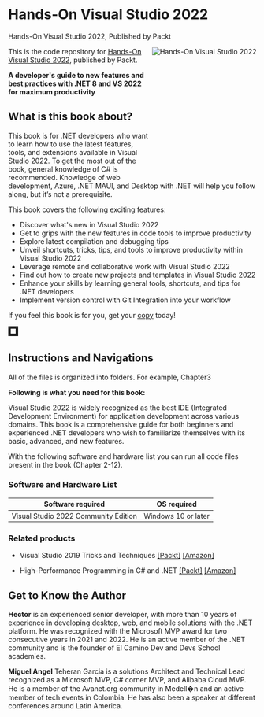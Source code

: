 # Hands-On Visual Studio 2022	
Hands-On Visual Studio 2022, Published by Packt

<a href="https://www.packtpub.com/product/hands-on-visual-studio-2022/9781835080443"><img src="https://static.packt-cdn.com/products/9781835080443/cover/smaller" alt="Hands-On Visual Studio 2022" height="256px" align="right"></a>

This is the code repository for [Hands-On Visual Studio 2022](https://www.amazon.com/Hands-Visual-Studio-2022-productivity/dp/1835080448/ref=pd_lpo_sccl_1/259-6351658-8525434?pd_rd_w=gAIYO&content-id=amzn1.sym.3e03ac8b-a005-4b9e-bd7f-ae35f0b8a1e6&pf_rd_p=3e03ac8b-a005-4b9e-bd7f-ae35f0b8a1e6&pf_rd_r=76A6G3N48VTZX2PV296C&pd_rd_wg=6bSDd&pd_rd_r=7d7e2fb4-d769-4900-8224-fc954b33fa9c&pd_rd_i=1835080448&psc=1), published by Packt.

**A developer's guide to new features and best practices with .NET 8 and VS 2022 for maximum productivity**

## What is this book about?

This book is for .NET developers who want to learn how to use the latest features, tools, and extensions available in Visual Studio 2022. To get the most out of the book, general knowledge of C# is recommended. Knowledge of web development, Azure, .NET MAUI, and Desktop with .NET will help you follow along, but it’s not a prerequisite.	

This book covers the following exciting features:

* Discover what's new in Visual Studio 2022
* Get to grips with the new features in code tools to improve productivity
* Explore latest compilation and debugging tips
* Unveil shortcuts, tricks, tips, and tools to improve productivity within Visual Studio 2022
* Leverage remote and collaborative work with Visual Studio 2022
* Find out how to create new projects and templates in Visual Studio 2022
* Enhance your skills by learning general tools, shortcuts, and tips for .NET developers
* Implement version control with Git Integration into your workflow
  
If you feel this book is for you, get your [copy](https://www.amazon.com/React-Interview-Guide-Learn-interview/dp/1803241519) today!

<a href="https://www.packtpub.com/?utm_source=github&utm_medium=banner&utm_campaign=GitHubBanner"><img src="https://raw.githubusercontent.com/PacktPublishing/GitHub/master/GitHub.png" 
alt="https://www.packtpub.com/" border="5" /></a>

## Instructions and Navigations
All of the files is organized into folders. For example, Chapter3


**Following is what you need for this book:**

Visual Studio 2022 is widely recognized as the best IDE (Integrated Development Environment) for application development across various domains. This book is a comprehensive guide for both beginners and experienced .NET developers who wish to familiarize themselves with its basic, advanced, and new features.


With the following software and hardware list you can run all code files present in the book (Chapter 2-12).

### Software and Hardware List
| Software required                    | OS required                         |
| ------------------------------------ | ----------------------------------- |
|Visual Studio 2022 Community Edition  | Windows 10 or later                 |

### Related products <Other books you may enjoy>
* Visual Studio 2019 Tricks and Techniques  [[Packt]](https://www.packtpub.com/product/visual-studio-2019-tricks-and-techniques/9781800203525) [[Amazon]](https://www.amazon.com/Visual-Studio-2019-Tricks-Techniques/dp/1800203527)

* High-Performance Programming in C# and .NET [[Packt]](https://www.packtpub.com/product/high-performance-programming-in-c-and-net/9781800564718) [[Amazon]](https://www.amazon.com/Mastering-High-Performance-9-0-NET/dp/1800564716)

## Get to Know the Author
**Hector** is an experienced senior developer, with more than 10 years of experience in developing desktop, web, and mobile solutions with the .NET platform. He was recognized with the Microsoft MVP award for two consecutive years in 2021 and 2022. He is an active member of the .NET community and is the founder of El Camino Dev and Devs School academies.

**Miguel Angel** Teheran Garcia is a solutions Architect and Technical Lead recognized as a Microsoft MVP, C# corner MVP, and Alibaba Cloud MVP. He is a member of the Avanet.org community in Medell�n and an active member of tech events in Colombia. He has also been a speaker at different conferences around Latin America.

